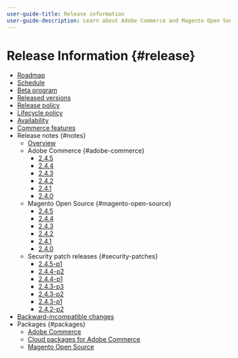 ```yaml
---
user-guide-title: Release information
user-guide-description: Learn about Adobe Commerce and Magento Open Source releases.
---
```


# Release Information {#release}

- [Roadmap](roadmap.md)
- [Schedule](schedule.md)
- [Beta program](beta-program.md)
- [Released versions](versions.md)
- [Release policy](policy.md)
- [Lifecycle policy](lifecycle-policy.md)
- [Availability](availability.md)
- [Commerce features](features.md)
- Release notes {#notes}
  - [Overview](release-notes/overview.md)
  - Adobe Commerce {#adobe-commerce}
    - [2.4.5](release-notes/commerce/2-4-5.md)
    - [2.4.4](release-notes/commerce/2-4-4.md)
    - [2.4.3](release-notes/commerce/2-4-3.md)
    - [2.4.2](release-notes/commerce/2-4-2.md)
    - [2.4.1](release-notes/commerce/2-4-1.md)
    - [2.4.0](release-notes/commerce/2-4-0.md)
  - Magento Open Source {#magento-open-source}
    - [2.4.5](release-notes/open-source/2-4-5.md)
    - [2.4.4](release-notes/open-source/2-4-4.md)
    - [2.4.3](release-notes/open-source/2-4-3.md)
    - [2.4.2](release-notes/open-source/2-4-2.md)
    - [2.4.1](release-notes/open-source/2-4-1.md)
    - [2.4.0](release-notes/open-source/2-4-0.md)
  - Security patch releases {#security-patches}
    - [2.4.5-p1](release-notes/security/2.4.5-p1.md)
    - [2.4.4-p2](release-notes/security/2.4.4-p2.md)
    - [2.4.4-p1](release-notes/security/2.4.4-p1.md)
    - [2.4.3-p3](release-notes/security/2.4.3-p3.md)
    - [2.4.3-p2](release-notes/security/2.4.3-p2.md)
    - [2.4.3-p1](release-notes/security/2.4.3-p1.md)
    - [2.4.2-p2](release-notes/security/2.4.2-p2.md)
- [Backward-incompatible changes](backward-incompatible-changes.md)
- Packages {#packages}
  - [Adobe Commerce](packages/adobe-commerce.md)
  - [Cloud packages for Adobe Commerce](packages/cloud.md)
  - [Magento Open Source](packages/magento-open-source.md)
